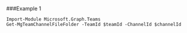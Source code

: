 ###Example 1
```
Import-Module Microsoft.Graph.Teams
Get-MgTeamChannelFileFolder -TeamId $teamId -ChannelId $channelId
```
